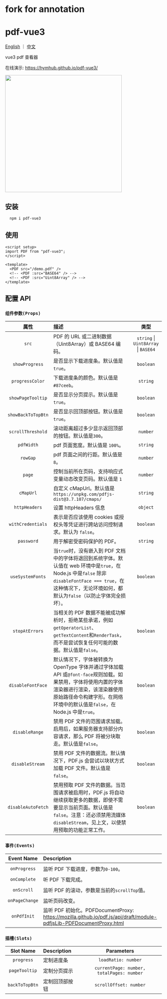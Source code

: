 # fork for annotation

# pdf-vue3

[English](./README.md) ｜ [中文](./README_ZH.md)

vue3 pdf 查看器

在线演示: <https://hymhub.github.io/pdf-vue3/>

<img src="./pdf-vue3-demo.gif" style="width: 375px;" />

## 安装

```bash
  npm i pdf-vue3
```

## 使用

```vue
<script setup>
import PDF from "pdf-vue3";
</script>

<template>
  <PDF src="/demo.pdf" />
  <!-- <PDF :src="BASE64" /> -->
  <!-- <PDF :src="Uint8Array" /> -->
</template>
```

## 配置 API

### `组件参数(Props)`

|        属性        | 描述                                                                                                                                                                                                                    |                 类型                 |
| :----------------: | :---------------------------------------------------------------------------------------------------------------------------------------------------------------------------------------------------------------------- | :----------------------------------: |
|       `src`        | PDF 的 URL 或二进制数据（Uint8Array）或 BASE64 编码。                                                                                                                                                                   | `string` \| `Uint8Array` \| `BASE64` |
|   `showProgress`   | 是否显示下载进度条。默认值是`true`。                                                                                                                                                                                    |              `boolean`               |
|  `progressColor`   | 下载进度条的颜色。默认值是`#87ceeb`。                                                                                                                                                                                   |               `string`               |
| `showPageTooltip`  | 是否显示分页提示。默认值是`true`。                                                                                                                                                                                      |              `boolean`               |
| `showBackToTopBtn` | 是否显示回顶部按钮。默认值是`true`。                                                                                                                                                                                    |              `boolean`               |
| `scrollThreshold`  | 滚动距离超过多少显示返回顶部的按钮。默认值是`300`。                                                                                                                                                                     |               `number`               |
|     `pdfWidth`     | pdf 页面宽度。默认值是 `100%`。                                                                                                                                                                                         |               `string`               |
|      `rowGap`      | pdf 页面之间的行距。默认值是`8`。                                                                                                                                                                                       |               `number`               |
|       `page`       | 控制当前所在页码，支持响应式变量动态改变页码。默认值是 `1`                                                                                                                                                              |               `number`               |
|     `cMapUrl`      | 自定义 cMapUrl。默认值是 `https://unpkg.com/pdfjs-dist@3.7.107/cmaps/`                                                                                                                                                  |               `string`               |
|   `httpHeaders`    | 设置 httpHeaders 信息                                                                                                                                                                                                   |               `object`               |
| `withCredentials`  | 表示是否应该使用 cookies 或授权头等凭证进行跨站访问控制请求。默认为 `false`。                                                                                                                                           |              `boolean`               |
|     `password`     | 用于解密受密码保护的 PDF。                                                                                                                                                                                              |               `string`               |
|  `useSystemFonts`  | 当`true`时，没有嵌入到 PDF 文档中的字体将退回到系统字体。默认值在 web 环境中是`true`，在 Node.js 中是`false` 除非 `disableFontFace === true`，在这种情况下，无论环境如何，都默认为`false`（以防止字体完全损坏）。       |              `boolean`               |
|   `stopAtErrors`   | 当相关的 PDF 数据不能被成功解析时，拒绝某些承诺，例如`getOperatorList`、`getTextContent`和`RenderTask`，而不是尝试恢复任何可能的数据。默认值是`false`。                                                                 |              `boolean`               |
| `disableFontFace`  | 默认情况下，字体被转换为 OpenType 字体并通过字体加载 API 或`@font-face`规则加载。如果禁用，字体将使用内置的字体渲染器进行渲染，该渲染器使用原始路径命令构建字形。在网络环境中的默认值是`false`，在 Node.js 中是`true`。 |              `boolean`               |
|   `disableRange`   | 禁用 PDF 文件的范围请求加载。启用后，如果服务器支持部分内容请求，那么 PDF 将被分块取走。默认值是`false`。                                                                                                               |              `boolean`               |
|  `disableStream`   | 禁用 PDF 文件的数据流。默认情况下，PDF.js 会尝试以块状方式加载 PDF 文件。默认值是`false`。                                                                                                                              |              `boolean`               |
| `disableAutoFetch` | 禁用预取 PDF 文件的数据。当范围请求被启用时，PDF.js 将自动继续获取更多的数据，即使不需要显示当前页面。默认值是`false`。注意：还必须禁用流媒体`disableStream`，见上文，以使禁用预取的功能正常工作。                      |              `boolean`               |

### `事件(Events)`

|   Event Name   | Description                                                                                                         |       Parameters        |
| :------------: | :------------------------------------------------------------------------------------------------------------------ | :---------------------: |
|  `onProgress`  | 监听 PDF 下载进度，参数为`0-100`。                                                                                  |   `loadRatio: number`   |
|  `onComplete`  | 听 PDF 下载完成。                                                                                                   |           `-`           |
|   `onScroll`   | 监听 PDF 的滚动，参数是当前的`scrollTop`值。                                                                        | `scrollOffset: number`  |
| `onPageChange` | 监听页码改变。                                                                                                      |     `page: number`      |
|  `onPdfInit`   | 监听 PDF 初始化。PDFDocumentProxy: https://mozilla.github.io/pdf.js/api/draft/module-pdfjsLib-PDFDocumentProxy.html | `pdf: PDFDocumentProxy` |

### `插槽(Slots)`

|   Slot Name    | Description    |                Parameters                 |
| :------------: | :------------- | :---------------------------------------: |
|   `progress`   | 定制进度条     |            `loadRatio: number`            |
| `pageTooltip`  | 定制分页提示   | `currentPage: number, totalPages: number` |
| `backToTopBtn` | 定制回顶部按钮 |          `scrollOffset: number`           |

